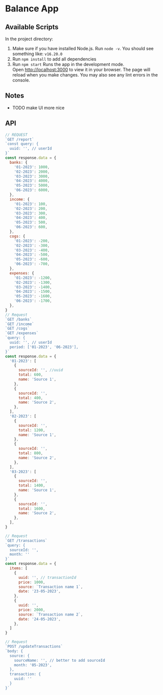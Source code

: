 # Balance App

## Available Scripts

In the project directory:

1. Make sure if you have installed Node.js.
   Run `node -v`. You should see something like: `v16.20.0`
2. Run `npm install` to add all dependencies
3. Run `npm start`
   Runs the app in the development mode.\
   Open [http://localhost:3000](http://localhost:3000) to view it in your browser.
   The page will reload when you make changes.
   You may also see any lint errors in the console.

## Notes

- TODO make UI more nice

## API

```js
// REQUEST
`GET /report`
`const query: {
  uuid: '', // userId
}`
const response.data = {
  banks: {
    '01-2023': 1000,
    '02-2023': 2000,
    '03-2023': 3000,
    '04-2023': 4000,
    '05-2023': 5000,
    '06-2023': 6000,
  },
  income: {
    '01-2023': 100,
    '02-2023': 200,
    '03-2023': 300,
    '04-2023': 400,
    '05-2023': 500,
    '06-2023': 600,
  },
  cogs: {
    '01-2023': -200,
    '02-2023': -300,
    '03-2023': -400,
    '04-2023': -500,
    '05-2023': -600,
    '06-2023': -700,
  },
  expenses: {
    '01-2023': -1200,
    '02-2023': -1300,
    '03-2023': -1400,
    '04-2023': -1500,
    '05-2023': -1600,
    '06-2023': -1700,
  },
}
// Request
`GET /banks`
`GET /income`
`GET /cogs`
`GET /expenses`
`query: {
  uuid: '', // userId
  period: ['01-2023', '06-2023'],
}`
const response.data = {
  '01-2023': [
    {
      sourceId: '', //uuid
      total: 600,
      name: 'Source 1',
    },
    {
      sourceId: '',
      total: 400,
      name: 'Source 2',
    },
  ],
  '02-2023': [
    {
      sourceId: '',
      total: 1200,
      name: 'Source 1',
    },
    {
      sourceId: '',
      total: 800,
      name: 'Source 2',
    },
  ],
  '03-2023': [
    {
      sourceId: '',
      total: 1400,
      name: 'Source 1',
    },
    {
      sourceId: '',
      total: 1600,
      name: 'Source 2',
    },
  ],
}

// Request
`GET /transactions`
`query: {
  sourceId: '',
  month: ''
}`
const response.data = {
  items: [
    {
      uuid: '', // transactionId
      price: 1000,
      source: `Transaction name 1`,
      date: '23-05-2023',
    },
    {
      uuid: '',
      price: 2000,
      source: `Transaction name 2`,
      date: '24-05-2023',
    },
  ]
}

// Request
`POST /updateTransactions`
`body: {
  source: {
    sourceName: '', // better to add sourceId
    month: '05-2023',
  },
  transaction: {
    uuid: ''
  }
}`
```

